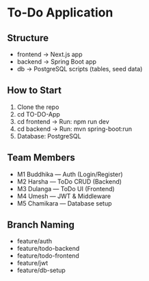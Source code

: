 # To-Do Application

## Structure
- frontend → Next.js app  
- backend → Spring Boot app  
- db → PostgreSQL scripts (tables, seed data)

## How to Start
1. Clone the repo  
2. cd TO-DO-App  
3. cd frontend → Run: npm run dev  
4. cd backend → Run: mvn spring-boot:run  
5. Database: PostgreSQL  

## Team Members
- M1 Buddhika — Auth (Login/Register)  
- M2 Harsha — ToDo CRUD (Backend)  
- M3 Dulanga — ToDo UI (Frontend)  
- M4 Umesh — JWT & Middleware  
- M5 Chamikara — Database setup  

## Branch Naming
- feature/auth  
- feature/todo-backend  
- feature/todo-frontend  
- feature/jwt  
- feature/db-setup  
